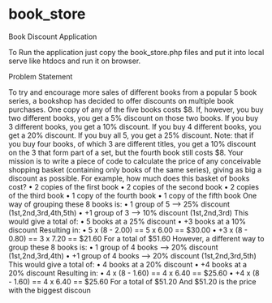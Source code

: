 # book_store
Book Discount Application


To Run the application just copy the book_store.php files and put it into local serve like htdocs and run it on browser.






Problem Statement

To try and encourage more sales of different books from a popular 5 book series, a bookshop 
has decided to offer discounts on multiple book purchases.
One copy of any of the five books costs $8.
If, however, you buy two different books, you get a 5% discount on those two books.
If you buy 3 different books, you get a 10% discount.
If you buy 4 different books, you get a 20% discount.
If you buy all 5, you get a 25% discount.
Note: that if you buy four books, of which 3 are different titles, you get a 10% discount on the 3 
that form part of a set, but the fourth book still costs $8.
Your mission is to write a piece of code to calculate the price of any conceivable shopping 
basket (containing only books of the same series), giving as big a discount as possible.
For example, how much does this basket of books cost?
• 2 copies of the first book
• 2 copies of the second book
• 2 copies of the third book
• 1 copy of the fourth book
• 1 copy of the fifth book
One way of grouping these 8 books is:
• 1 group of 5 --> 25% discount (1st,2nd,3rd,4th,5th)
• +1 group of 3 --> 10% discount (1st,2nd,3rd)
This would give a total of:
• 5 books at a 25% discount
• +3 books at a 10% discount
Resulting in:
• 5 x (8 - 2.00) == 5 x 6.00 == $30.00
• +3 x (8 - 0.80) == 3 x 7.20 == $21.60
For a total of $51.60
However, a different way to group these 8 books is:
• 1 group of 4 books --> 20% discount (1st,2nd,3rd,4th)
• +1 group of 4 books --> 20% discount (1st,2nd,3rd,5th)
This would give a total of:
• 4 books at a 20% discount
• +4 books at a 20% discount
Resulting in:
• 4 x (8 - 1.60) == 4 x 6.40 == $25.60
• +4 x (8 - 1.60) == 4 x 6.40 == $25.60
For a total of $51.20
And $51.20 is the price with the biggest discoun

